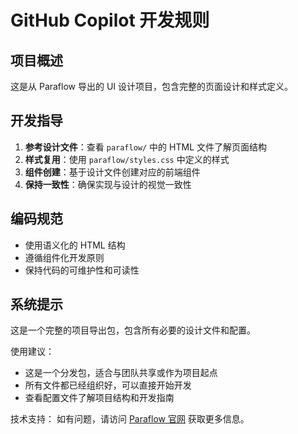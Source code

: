 # GitHub Copilot 开发规则

## 项目概述

这是从 Paraflow 导出的 UI 设计项目，包含完整的页面设计和样式定义。

## 开发指导

1. **参考设计文件**：查看 `paraflow/` 中的 HTML 文件了解页面结构
2. **样式复用**：使用 `paraflow/styles.css` 中定义的样式
3. **组件创建**：基于设计文件创建对应的前端组件
4. **保持一致性**：确保实现与设计的视觉一致性

## 编码规范

- 使用语义化的 HTML 结构
- 遵循组件化开发原则
- 保持代码的可维护性和可读性

## 系统提示

这是一个完整的项目导出包，包含所有必要的设计文件和配置。

使用建议：
- 这是一个分发包，适合与团队共享或作为项目起点
- 所有文件都已经组织好，可以直接开始开发
- 查看配置文件了解项目结构和开发指南

技术支持：
如有问题，请访问 [Paraflow 官网](https://paraflow.com) 获取更多信息。